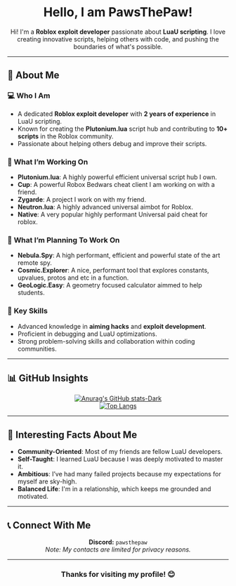 <h1 align="center"> Hello, I am PawsThePaw! </h1>

<p align="center">
  Hi! I'm a <b>Roblox exploit developer</b> passionate about <b>LuaU scripting</b>.  
  I love creating innovative scripts, helping others with code, and pushing the boundaries of what's possible.  
</p>

---

## 🚀 **About Me**

### 💻 **Who I Am**
- A dedicated **Roblox exploit developer** with **2 years of experience** in LuaU scripting.
- Known for creating the **Plutonium.lua** script hub and contributing to **10+ scripts** in the Roblox community.
- Passionate about helping others debug and improve their scripts.

### 🔨 **What I’m Working On**
- **Plutonium.lua**: A highly powerful efficient universal script hub I own.
- **Cup**: A powerful Robox Bedwars cheat client I am working on with a friend.
- **Zygarde**: A project I work on with my friend.
- **Neutron.lua**: A highly advanced universal aimbot for Roblox.
- **Native**: A very popular highly performant Universal paid cheat for roblox.

### 🔨 **What I’m Planning To Work On**
- **Nebula.Spy**: A high performant, efficient and powerful state of the art remote spy.
- **Cosmic.Explorer**: A nice, performant tool that explores constants, upvalues, protos and etc in a function.
- **GeoLogic.Easy**: A geometry focused calculator aimmed to help students.

### 🌟 **Key Skills**
- Advanced knowledge in **aiming hacks** and **exploit development**.  
- Proficient in debugging and LuaU optimizations.  
- Strong problem-solving skills and collaboration within coding communities.

---

## 📊 **GitHub Insights**

<div align="center">

[![Anurag's GitHub stats-Dark](https://github-readme-stats.vercel.app/api?username=PawsThePaw&show_icons=true&theme=dark#gh-dark-mode-only)](https://github.com/anuraghazra/github-readme-stats#gh-dark-mode-only)  
[![Top Langs](https://github-readme-stats.vercel.app/api/top-langs/?username=PawsThePaw&langs_count=8&theme=dark)](https://github.com/anuraghazra/github-readme-stats)

</div>

---

## 🔎 **Interesting Facts About Me**
- **Community-Oriented**: Most of my friends are fellow LuaU developers.  
- **Self-Taught**: I learned LuaU because I was deeply motivated to master it.  
- **Ambitious**: I’ve had many failed projects because my expectations for myself are sky-high.  
- **Balanced Life**: I'm in a relationship, which keeps me grounded and motivated.  

---

## 📞 **Connect With Me**

<div align="center">
  <b>Discord:</b> <code>pawsthepaw</code>  
  <br>
  <i>Note: My contacts are limited for privacy reasons.</i>
</div>


---

<h3 align="center">Thanks for visiting my profile! 😊</h3>
